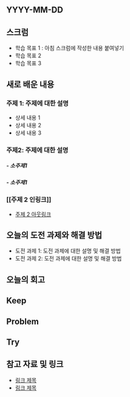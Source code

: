 ## YYYY-MM-DD

## 스크럼
- 학습 목표 1 : 아침 스크럼에 작성한 내용 붙여넣기
- 학습 목표 2
- 학습 목표 3

## 새로 배운 내용
### 주제 1: 주제에 대한 설명
- 상세 내용 1
- 상세 내용 2
- 상세 내용 3

### 주제2: 주제에 대한 설명
##### - 소주제1
##### - 소주제1

### [[주제 2 인링크]]
- [주제 2 아웃링크]()

## 오늘의 도전 과제와 해결 방법
- 도전 과제 1: 도전 과제에 대한 설명 및 해결 방법
- 도전 과제 2: 도전 과제에 대한 설명 및 해결 방법

## 오늘의 회고
Keep
- 
Problem
- 
Try
- 

## 참고 자료 및 링크
- [링크 제목](URL)
- [링크 제목](URL)

